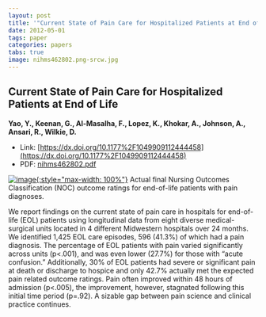 ```yaml
---
layout: post
title: '"Current State of Pain Care for Hospitalized Patients at End of Life"'
date: 2012-05-01
tags: paper
categories: papers
tabs: true
image: nihms462802.png-srcw.jpg
---
```


## Current State of Pain Care for Hospitalized Patients at End of Life
**Yao, Y., Keenan, G., Al-Masalha, F., Lopez, K., Khokar, A., Johnson, A., Ansari, R., Wilkie, D.**
- Link: [https://dx.doi.org/10.1177%2F1049909112444458](https://dx.doi.org/10.1177%2F1049909112444458)
- PDF: [nihms462802.pdf](/documents/nihms462802.pdf)


[![image](https://www.evl.uic.edu/output/originals/nihms462802.png-srcw.jpg){:style="max-width: 100%"}](https://www.evl.uic.edu/output/originals/nihms462802.png-srcw.jpg)
Actual final Nursing Outcomes Classification (NOC) outcome ratings for end-of-life patients with pain diagnoses.

We report findings on the current state of pain care in hospitals for end-of-life (EOL) patients using longitudinal data from eight diverse medical-surgical units located in 4 different Midwestern hospitals over 24 months. We identified 1,425 EOL care episodes, 596 (41.3%) of which had a pain diagnosis. The percentage of EOL patients with pain varied significantly across units (p<.001), and was even lower (27.7%) for those with &ldquo;acute confusion.&rdquo; Additionally, 30% of EOL patients had severe or significant pain at death or discharge to hospice and only 42.7% actually met the expected pain related outcome ratings. Pain often improved within 48 hours of admission (p<.005), the improvement, however, stagnated following this initial time period (p=.92). A sizable gap between pain science and clinical practice continues.